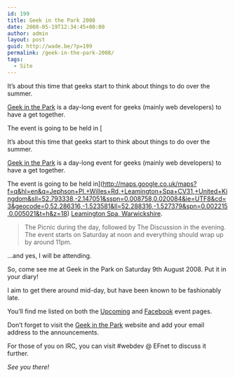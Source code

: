 ```yaml
---
id: 199
title: Geek in the Park 2008
date: 2008-05-19T12:34:45+00:00
author: admin
layout: post
guid: http://wade.be/?p=199
permalink: /geek-in-the-park-2008/
tags:
  - Site
---
```

<p class="lead">
  It&#8217;s about this time that geeks start to think about things to do over the summer.
</p>

[Geek in the Park](http://www.geekinthepark.co.uk/) is a day-long event for geeks (mainly web developers) to have a get together.

The event is going to be held in [<p class="lead">
  It&#8217;s about this time that geeks start to think about things to do over the summer.
</p>

[Geek in the Park](http://www.geekinthepark.co.uk/) is a day-long event for geeks (mainly web developers) to have a get together.

The event is going to be held in](http://maps.google.co.uk/maps?f=q&hl=en&q=Jephson+Pl,+Willes+Rd,+Leamington+Spa+CV31,+United+Kingdom&sll=52.793338,-2.147051&sspn=0.008758,0.020084&ie=UTF8&cd=3&geocode=0,52.286316,-1.523581&ll=52.288316,-1.527379&spn=0.002215,0.005021&t=h&z=18) [Leamington Spa, Warwickshire](http://maps.google.co.uk/maps?f=q&hl=en&q=Jephson+Pl,+Willes+Rd,+Leamington+Spa+CV31,+United+Kingdom&sll=52.793338,-2.147051&sspn=0.008758,0.020084&ie=UTF8&cd=3&geocode=0,52.286316,-1.523581&ll=52.288316,-1.527379&spn=0.002215,0.005021&t=h&z=18).

> The Picnic during the day, followed by The Discussion in the evening. The event starts on Saturday at noon and everything should wrap up by around 11pm.

&#8230;and yes, I will be attending.

So, come see me at Geek in the Park on Saturday 9th August 2008. Put it in your diary!

I aim to get there around mid-day, but have been known to be fashionably late.

<span class="url">You&#8217;ll find me listed on both the </span><a class="url" rel="external" href="http://upcoming.yahoo.com/event/665107/">Upcoming</a> and <a class="url" rel="external" href="http://www.facebook.com/event.php?eid=18849565907">Facebook</a> <span class="url">event pages.</span>

Don&#8217;t forget to visit the [Geek in the Park](http://2008.geekinthepark.co.uk/) website and add your email address to the announcements.

For those of you on IRC, you can visit #webdev @ EFnet to discuss it further.

_See you there!_